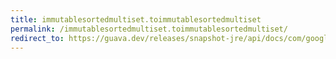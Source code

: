 ```yaml
---
title: immutablesortedmultiset.toimmutablesortedmultiset
permalink: /immutablesortedmultiset.toimmutablesortedmultiset/
redirect_to: https://guava.dev/releases/snapshot-jre/api/docs/com/google/common/collect/ImmutableSortedMultiset.html#toImmutableSortedMultiset-java.util.Comparator-
---
```

